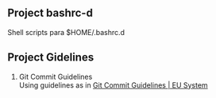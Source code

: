 ## Project bashrc-d
Shell scripts para $HOME/.bashrc.d

## Project Gidelines

1. Git Commit Guidelines  
Using guidelines as in [Git Commit Guidelines | EU System](!https://ec.europa.eu/component-library/v1.15.0/eu/docs/conventions/git/)
